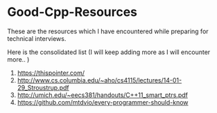 # Good-Cpp-Resources

These are the resources which I have encountered while preparing for technical interviews. 

Here is the consolidated list (I will keep adding more as I will encounter more.. )

1) https://thispointer.com/
2) http://www.cs.columbia.edu/~aho/cs4115/lectures/14-01-29_Stroustrup.pdf
3) http://umich.edu/~eecs381/handouts/C++11_smart_ptrs.pdf
4) https://github.com/mtdvio/every-programmer-should-know

